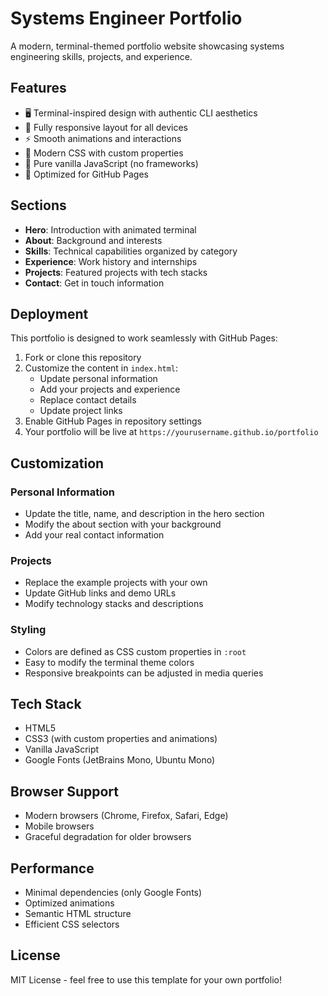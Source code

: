 # Systems Engineer Portfolio

A modern, terminal-themed portfolio website showcasing systems engineering skills, projects, and experience.

## Features

- 🖥️ Terminal-inspired design with authentic CLI aesthetics
- 📱 Fully responsive layout for all devices
- ⚡ Smooth animations and interactions
- 🎨 Modern CSS with custom properties
- 🧠 Pure vanilla JavaScript (no frameworks)
- 🚀 Optimized for GitHub Pages

## Sections

- **Hero**: Introduction with animated terminal
- **About**: Background and interests
- **Skills**: Technical capabilities organized by category
- **Experience**: Work history and internships
- **Projects**: Featured projects with tech stacks
- **Contact**: Get in touch information

## Deployment

This portfolio is designed to work seamlessly with GitHub Pages:

1. Fork or clone this repository
2. Customize the content in `index.html`:
   - Update personal information
   - Add your projects and experience
   - Replace contact details
   - Update project links
3. Enable GitHub Pages in repository settings
4. Your portfolio will be live at `https://yourusername.github.io/portfolio`

## Customization

### Personal Information
- Update the title, name, and description in the hero section
- Modify the about section with your background
- Add your real contact information

### Projects
- Replace the example projects with your own
- Update GitHub links and demo URLs
- Modify technology stacks and descriptions

### Styling
- Colors are defined as CSS custom properties in `:root`
- Easy to modify the terminal theme colors
- Responsive breakpoints can be adjusted in media queries

## Tech Stack

- HTML5
- CSS3 (with custom properties and animations)
- Vanilla JavaScript
- Google Fonts (JetBrains Mono, Ubuntu Mono)

## Browser Support

- Modern browsers (Chrome, Firefox, Safari, Edge)
- Mobile browsers
- Graceful degradation for older browsers

## Performance

- Minimal dependencies (only Google Fonts)
- Optimized animations
- Semantic HTML structure
- Efficient CSS selectors

## License

MIT License - feel free to use this template for your own portfolio!
